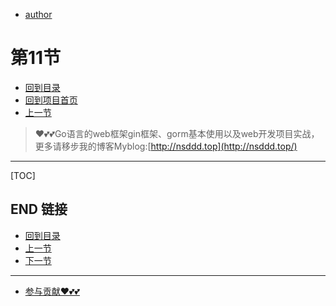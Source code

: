 + [author](https://github.com/3293172751)
# 第11节
+ [回到目录](../README.md)
+ [回到项目首页](../../README.md)
+ [上一节](10.md)
> ❤️💕💕Go语言的web框架gin框架、gorm基本使用以及web开发项目实战，更多请移步我的博客Myblog:[http://nsddd.top](http://nsddd.top/)
---
[TOC]





## END 链接
+ [回到目录](../README.md)
+ [上一节](10.md)
+ [下一节](12.md)
---
+ [参与贡献❤️💕💕](https://github.com/3293172751/Block_Chain/blob/master/Git/git-contributor.md)